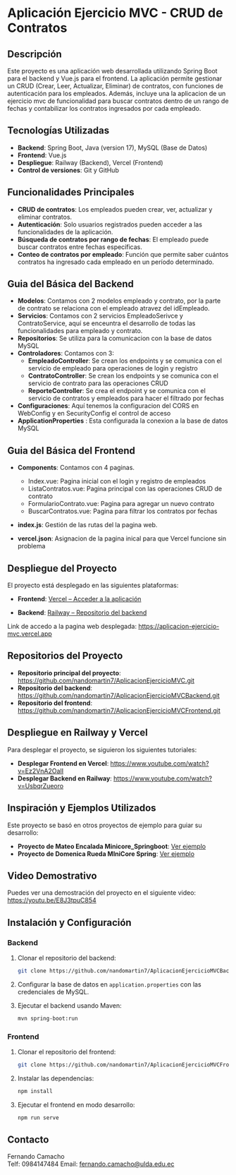 # Aplicación Ejercicio MVC - CRUD de Contratos

## Descripción

Este proyecto es una aplicación web desarrollada utilizando Spring Boot para el backend y Vue.js para el frontend. La aplicación permite gestionar un CRUD (Crear, Leer, Actualizar, Eliminar) de contratos, con funciones de autenticación para los empleados. Además, incluye una la aplicacion de un ejercicio mvc de funcionalidad para buscar contratos dentro de un rango de fechas y contabilizar los contratos ingresados por cada empleado.

## Tecnologías Utilizadas

- **Backend**: Spring Boot, Java (version 17), MySQL (Base de Datos)
- **Frontend**: Vue.js
- **Despliegue**: Railway (Backend), Vercel (Frontend)
- **Control de versiones**: Git y GitHub

## Funcionalidades Principales

- **CRUD de contratos**: Los empleados pueden crear, ver, actualizar y eliminar contratos.
- **Autenticación**: Solo usuarios registrados pueden acceder a las funcionalidades de la aplicación.
- **Búsqueda de contratos por rango de fechas**: El empleado puede buscar contratos entre fechas específicas.
- **Conteo de contratos por empleado**: Función que permite saber cuántos contratos ha ingresado cada empleado en un período determinado.

## Guia del Básica del Backend
- **Modelos**: Contamos con 2 modelos empleado y contrato, por la parte de contrato se relaciona con el empleado atravez del idEmpleado.
- **Servicios**: Contamos con 2 servicios EmpleadoSerivce y ContratoService, aquí se enceuntra el desarrollo de todas las funcionalidades para empleado y contrato.
- **Repositorios**: Se utiliza para la comunicacion con la base de datos MySQL
- **Controladores**: Contamos con 3:  
  - **EmpleadoController**: Se crean los endpoints y se comunica con el servicio de empleado para operaciones de login y registro
  - **ContratoController**: Se crean los endpoints y se comunica con el servicio de contrato para las operaciones CRUD
  - **ReporteController**: Se crea el endpoint y se comunica con el servicio de contratos y empleados para hacer el filtrado por fechas
- **Configuraciones**: Aquí tenemos la configuracion del CORS en WebConfig y en SecurityConfig el control de acceso
- **ApplicationProperties** : Esta configurada la conexion a la base de datos MySQL

## Guia del Básica del Frontend
- **Components**: Contamos con 4 paginas.
  - Index.vue: Pagina inicial con el login y registro de empleados
  - ListaContratos.vue: Pagina principal con las operaciones CRUD de contrato
  - FormularioContrato.vue: Pagina para agregar un nuevo contrato
  - BuscarContratos.vue: Pagina para filtrar los contratos por fechas

- **index.js**: Gestión de las rutas del la pagina web.

- **vercel.json**: Asignacion de la pagina inical para que Vercel funcione sin problema

 
## Despliegue del Proyecto

El proyecto está desplegado en las siguientes plataformas:

- **Frontend**: [Vercel – Acceder a la aplicación](#)

- **Backend**: [Railway – Repositorio del backend](#)

Link de accedo a la pagina web desplegada: https://aplicacion-ejercicio-mvc.vercel.app

## Repositorios del Proyecto

- **Repositorio principal del proyecto**: https://github.com/nandomartin7/AplicacionEjercicioMVC.git
- **Repositorio del backend**: https://github.com/nandomartin7/AplicacionEjercicioMVCBackend.git
- **Repositorio del frontend**: https://github.com/nandomartin7/AplicacionEjercicioMVCFrontend.git

## Despliegue en Railway y Vercel

Para desplegar el proyecto, se siguieron los siguientes tutoriales:

- **Desplegar Frontend en Vercel**: https://www.youtube.com/watch?v=Ez2VnA2OaII
- **Desplegar Backend en Railway**: https://www.youtube.com/watch?v=UsbqrZueoro

## Inspiración y Ejemplos Utilizados

Este proyecto se basó en otros proyectos de ejemplo para guiar su desarrollo:

- **Proyecto de Mateo Encalada Minicore_Springboot**: [Ver ejemplo](https://udlaec-my.sharepoint.com/:v:/g/personal/juan_leon_udla_edu_ec/ESdNYEkE6cVJlwjrAqLhNEcBW-9oX0JbOZT6mRyTiykpqQ?nav=eyJyZWZlcnJhbEluZm8iOnsicmVmZXJyYWxBcHAiOiJPbmVEcml2ZUZvckJ1c2luZXNzIiwicmVmZXJyYWxBcHBQbGF0Zm9ybSI6IldlYiIsInJlZmVycmFsTW9kZSI6InZpZXciLCJyZWZlcnJhbFZpZXciOiJNeUZpbGVzTGlua0NvcHkifX0&e=TuiLsv)
- **Proyecto de Domenica Rueda MIniCore Spring**: [Ver ejemplo](https://udlaec-my.sharepoint.com/:v:/g/personal/juan_leon_udla_edu_ec/EQSxLCQvYSdIgxKFWn_zGVMBTIDb2_T9sJ2kN-DbHWXRjw?nav=eyJyZWZlcnJhbEluZm8iOnsicmVmZXJyYWxBcHAiOiJPbmVEcml2ZUZvckJ1c2luZXNzIiwicmVmZXJyYWxBcHBQbGF0Zm9ybSI6IldlYiIsInJlZmVycmFsTW9kZSI6InZpZXciLCJyZWZlcnJhbFZpZXciOiJNeUZpbGVzTGlua0NvcHkifX0&e=wkZsNE)

## Video Demostrativo

Puedes ver una demostración del proyecto en el siguiente video:  
https://youtu.be/E8J3tpuC854
 
## Instalación y Configuración

### Backend

1. Clonar el repositorio del backend:

    ```bash
    git clone https://github.com/nandomartin7/AplicacionEjercicioMVCBackend.git
    ```

2. Configurar la base de datos en `application.properties` con las credenciales de MySQL.
3. Ejecutar el backend usando Maven:

    ```bash
    mvn spring-boot:run
    ```

### Frontend

1. Clonar el repositorio del frontend:

    ```bash
    git clone https://github.com/nandomartin7/AplicacionEjercicioMVCFrontend.git
    ```

2. Instalar las dependencias:

    ```bash
    npm install
    ```

3. Ejecutar el frontend en modo desarrollo:

    ```bash
    npm run serve
    ```

## Contacto
Fernando Camacho  
Telf: 0984147484     Email: fernando.camacho@ulda.edu.ec
